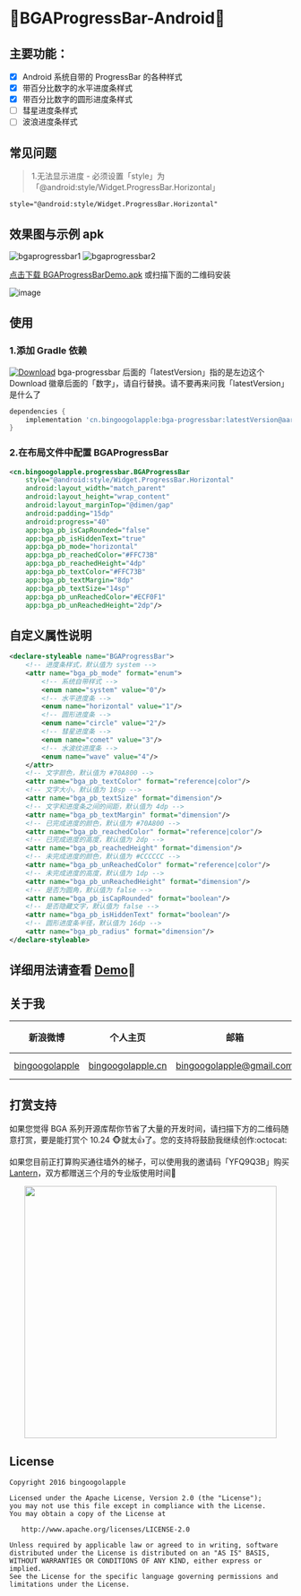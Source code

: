 :running:BGAProgressBar-Android:running:
============

## 主要功能：
- [x] Android 系统自带的 ProgressBar 的各种样式
- [x] 带百分比数字的水平进度条样式
- [x] 带百分比数字的圆形进度条样式
- [ ] 彗星进度条样式
- [ ] 波浪进度条样式

## 常见问题

> 1.无法显示进度 - 必须设置「style」为「@android:style/Widget.ProgressBar.Horizontal」

```
style="@android:style/Widget.ProgressBar.Horizontal"
```

## 效果图与示例 apk

![bgaprogressbar1](https://cloud.githubusercontent.com/assets/8949716/19214303/2186d78a-8db2-11e6-913f-d50586334c14.gif)
![bgaprogressbar2](https://cloud.githubusercontent.com/assets/8949716/19214304/2190646c-8db2-11e6-870a-ddcfaff496e7.gif)

[点击下载 BGAProgressBarDemo.apk](http://fir.im/BGAProgressBar) 或扫描下面的二维码安装

![image](https://cloud.githubusercontent.com/assets/8949716/21228916/a2609da8-c31a-11e6-8c96-f99aabaab437.png)

## 使用

### 1.添加 Gradle 依赖

[![Download](https://api.bintray.com/packages/bingoogolapple/maven/bga-progressbar/images/download.svg)](https://bintray.com/bingoogolapple/maven/bga-progressbar/_latestVersion) bga-progressbar 后面的「latestVersion」指的是左边这个 Download 徽章后面的「数字」，请自行替换。请不要再来问我「latestVersion」是什么了

```groovy
dependencies {
    implementation 'cn.bingoogolapple:bga-progressbar:latestVersion@aar'
}
```

### 2.在布局文件中配置 BGAProgressBar

```xml
<cn.bingoogolapple.progressbar.BGAProgressBar
    style="@android:style/Widget.ProgressBar.Horizontal"
    android:layout_width="match_parent"
    android:layout_height="wrap_content"
    android:layout_marginTop="@dimen/gap"
    android:padding="15dp"
    android:progress="40"
    app:bga_pb_isCapRounded="false"
    app:bga_pb_isHiddenText="true"
    app:bga_pb_mode="horizontal"
    app:bga_pb_reachedColor="#FFC73B"
    app:bga_pb_reachedHeight="4dp"
    app:bga_pb_textColor="#FFC73B"
    app:bga_pb_textMargin="8dp"
    app:bga_pb_textSize="14sp"
    app:bga_pb_unReachedColor="#ECF0F1"
    app:bga_pb_unReachedHeight="2dp"/>
```

## 自定义属性说明

```xml
<declare-styleable name="BGAProgressBar">
    <!-- 进度条样式，默认值为 system -->
    <attr name="bga_pb_mode" format="enum">
        <!-- 系统自带样式 -->
        <enum name="system" value="0"/>
        <!-- 水平进度条 -->
        <enum name="horizontal" value="1"/>
        <!-- 圆形进度条 -->
        <enum name="circle" value="2"/>
        <!-- 彗星进度条 -->
        <enum name="comet" value="3"/>
        <!-- 水波纹进度条 -->
        <enum name="wave" value="4"/>
    </attr>
    <!-- 文字颜色，默认值为 #70A800 -->
    <attr name="bga_pb_textColor" format="reference|color"/>
    <!-- 文字大小，默认值为 10sp -->
    <attr name="bga_pb_textSize" format="dimension"/>
    <!-- 文字和进度条之间的间距，默认值为 4dp -->
    <attr name="bga_pb_textMargin" format="dimension"/>
    <!-- 已完成进度的颜色，默认值为 #70A800 -->
    <attr name="bga_pb_reachedColor" format="reference|color"/>
    <!-- 已完成进度的高度，默认值为 2dp -->
    <attr name="bga_pb_reachedHeight" format="dimension"/>
    <!-- 未完成进度的颜色，默认值为 #CCCCCC -->
    <attr name="bga_pb_unReachedColor" format="reference|color"/>
    <!-- 未完成进度的高度，默认值为 1dp -->
    <attr name="bga_pb_unReachedHeight" format="dimension"/>
    <!-- 是否为圆角，默认值为 false -->
    <attr name="bga_pb_isCapRounded" format="boolean"/>
    <!-- 是否隐藏文字，默认值为 false -->
    <attr name="bga_pb_isHiddenText" format="boolean"/>
    <!-- 圆形进度条半径，默认值为 16dp -->
    <attr name="bga_pb_radius" format="dimension"/>
</declare-styleable>
```

## 详细用法请查看 [Demo](https://github.com/bingoogolapple/BGAProgressBar-Android/tree/master/demo):feet:

## 关于我

| 新浪微博 | 个人主页 | 邮箱 | BGA系列开源库QQ群
| ------------ | ------------- | ------------ | ------------ |
| <a href="http://weibo.com/bingoogol" target="_blank">bingoogolapple</a> | <a  href="http://www.bingoogolapple.cn" target="_blank">bingoogolapple.cn</a>  | <a href="mailto:bingoogolapple@gmail.com" target="_blank">bingoogolapple@gmail.com</a> | ![BGA_CODE_CLUB](http://7xk9dj.com1.z0.glb.clouddn.com/BGA_CODE_CLUB.png?imageView2/2/w/200) |

## 打赏支持

如果您觉得 BGA 系列开源库帮你节省了大量的开发时间，请扫描下方的二维码随意打赏，要是能打赏个 10.24 :monkey_face:就太:thumbsup:了。您的支持将鼓励我继续创作:octocat:

如果您目前正打算购买通往墙外的梯子，可以使用我的邀请码「YFQ9Q3B」购买 [Lantern](https://github.com/getlantern/forum)，双方都赠送三个月的专业版使用时间:beers:

<p align="center">
  <img src="http://7xk9dj.com1.z0.glb.clouddn.com/bga_pay.png" width="450">
</p>

## License

    Copyright 2016 bingoogolapple

    Licensed under the Apache License, Version 2.0 (the "License");
    you may not use this file except in compliance with the License.
    You may obtain a copy of the License at

       http://www.apache.org/licenses/LICENSE-2.0

    Unless required by applicable law or agreed to in writing, software
    distributed under the License is distributed on an "AS IS" BASIS,
    WITHOUT WARRANTIES OR CONDITIONS OF ANY KIND, either express or implied.
    See the License for the specific language governing permissions and
    limitations under the License.
